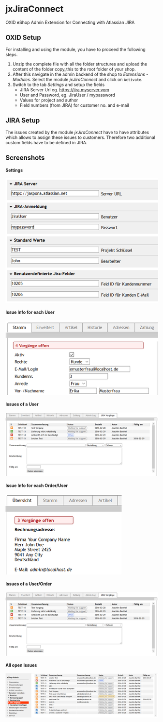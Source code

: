# jxJiraConnect #

OXID eShop Admin Extension for Connecting with Atlassian JIRA


## OXID Setup ##

For installing and using the module, you have to proceed the following steps.

1. Unzip the complete file with all the folder structures and upload the content of the folder copy_this to the root folder of your shop.
2. After this navigate in the admin backend of the shop to _Extensions_ - _Modules_. Select the module _jxJiraConnect_ and click on `Activate`.
4. Switch to the tab _Settings_ and setup the fields
    * JIRA Server Url eg. https://jira.myserver.vom
    * User and Password, eg. JiraUser / mypassword
    * Values for project and author
    * Field numbers (from JIRA) for customer no. and e-mail

## JIRA Setup ##

The issues created by the module _jxJiraConnect_ have to have attributes which allows to assign these issues to customers. Therefore two additional custom fields have to be defined in JIRA.

## Screenshots ##

#### Settings ####
![Object History Log](https://github.com/job963/jxJiraConnect/raw/master/docs/img/settings-de.png)

#### Issue Info for each User ####
![Full Log Report](https://github.com/job963/jxJiraConnect/raw/master/docs/img/user-main-de.png)

#### Issues of a User ####
![Full Log Report](https://github.com/job963/jxJiraConnect/raw/master/docs/img/user-jiraissues-de.png)

#### Issue Info for each Order/User ####
![Full Log Report](https://github.com/job963/jxJiraConnect/raw/master/docs/img/order-main-de.png)

#### Issues of a User/Order ####
![Full Log Report](https://github.com/job963/jxJiraConnect/raw/master/docs/img/user-jiraissues-de.png)

#### All open Issues ####
![Full Log Report](https://github.com/job963/jxJiraConnect/raw/master/docs/img/user-allissues-de.png)


